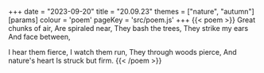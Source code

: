 +++
date = "2023-09-20"
title = "20.09.23"
themes = ["nature", "autumn"]
[params]
  colour = 'poem'
  pageKey = 'src/poem.js'
+++
{{< poem >}}
Great chunks of air,
Are spiraled near,
They bash the trees,
They strike my ears
And face between,

I hear them fierce,
I watch them run,
They through woods pierce,
And nature's heart
Is struck but firm.
{{< /poem >}}